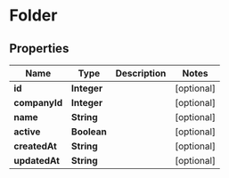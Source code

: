 

# Folder


## Properties

| Name | Type | Description | Notes |
|------------ | ------------- | ------------- | -------------|
|**id** | **Integer** |  |  [optional] |
|**companyId** | **Integer** |  |  [optional] |
|**name** | **String** |  |  [optional] |
|**active** | **Boolean** |  |  [optional] |
|**createdAt** | **String** |  |  [optional] |
|**updatedAt** | **String** |  |  [optional] |



